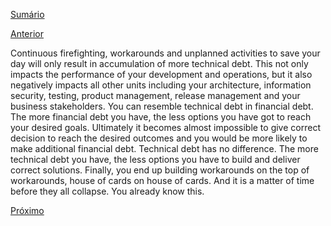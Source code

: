 [Sumário](https://github.com/lucasfantacuci/DevOpsRevelado/blob/master/README.md)


[Anterior](https://github.com/lucasfantacuci/DevOpsRevelado/blob/master/CHAPTER02/2-1-CHRONICCONFLICTBETWEENDEVELOPMENTANDOPERATIONAL.md)


Continuous firefighting, workarounds and unplanned
activities to save your day will only result in
accumulation of more technical debt. This not only
impacts the performance of your development and
operations, but it also negatively impacts all other
units including your architecture, information
security, testing, product management, release
management and your business stakeholders.
You can resemble technical debt in financial debt.
The more financial debt you have, the less options
you have got to reach your desired goals. Ultimately
it becomes almost impossible to give correct decision
to reach the desired outcomes and you would be
more likely to make additional financial debt.
Technical debt has no difference. The more technical
debt you have, the less options you have to build and
deliver correct solutions. Finally, you end up building
workarounds on the top of workarounds, house of
cards on house of cards. And it is a matter of time
before they all collapse. You already know this.


[Próximo](https://github.com/lucasfantacuci/DevOpsRevelado/blob/master/CHAPTER02/2-3-YOURBUSINESSEARNSFROMMOSTFRAGILESYSTEMS.md)
